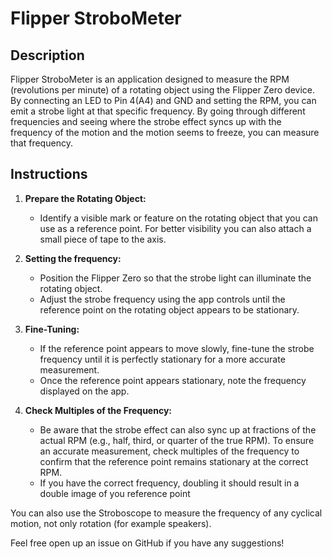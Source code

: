 # Flipper StroboMeter

## Description

Flipper StroboMeter is an application designed to measure the RPM (revolutions per minute) of a rotating object using the Flipper Zero device. By connecting an LED to Pin 4(A4) and GND and setting the RPM, you can emit a strobe light at that specific frequency. By going through different frequencies and seeing where the strobe effect syncs up with the frequency of the motion and the motion seems to freeze, you can measure that frequency.

## Instructions

1. **Prepare the Rotating Object:**

   - Identify a visible mark or feature on the rotating object that you can use as a reference point. For better visibility you can also attach a small piece of tape to the axis.

2. **Setting the frequency:**

   - Position the Flipper Zero so that the strobe light can illuminate the rotating object.
   - Adjust the strobe frequency using the app controls until the reference point on the rotating object appears to be stationary.

3. **Fine-Tuning:**

   - If the reference point appears to move slowly, fine-tune the strobe frequency until it is perfectly stationary for a more accurate measurement.
   - Once the reference point appears stationary, note the frequency displayed on the app.

4. **Check Multiples of the Frequency:**
   - Be aware that the strobe effect can also sync up at fractions of the actual RPM (e.g., half, third, or quarter of the true RPM). To ensure an accurate measurement, check multiples of the frequency to confirm that the reference point remains stationary at the correct RPM.
   - If you have the correct frequency, doubling it should result in a double image of you reference point

You can also use the Stroboscope to measure the frequency of any cyclical motion, not only rotation (for example speakers).

Feel free open up an issue on GitHub if you have any suggestions!
